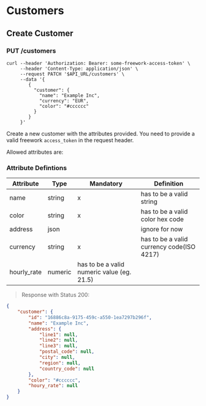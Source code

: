 # Customers

## Create Customer
### PUT /customers

```shell
curl --header 'Authorization: Bearer: some-freework-access-token' \
     --header 'Content-Type: application/json' \
     --request PATCH '$API_URL/customers' \
     --data '{
        {
          "customer": {
            "name": "Example Inc",
            "currency": "EUR",
            "color": "#cccccc"
          }
        }
     }'
```

Create a new customer with the attributes provided.
You need to provide a valid freework `access_token` in the request header.

Allowed attributes are:

### Attribute Defintions

Attribute	| Type | Mandatory |Definition
----------|------|-----------|----------
name | string | x | has to be a valid string
color | string | x  | has to be a valid color hex code
address | json | | ignore for now
currency | string | x | has to be a valid currency code(ISO 4217)
hourly_rate | numeric | has to be a valid numeric value (eg. 21.5)

> Response with Status 200:

```json
{
    "customer": {
        "id": "16886c8a-9175-459c-a550-1ea7297b296f",
        "name": "Example Inc",
        "address": {
            "line1": null,
            "line2": null,
            "line3": null,
            "postal_code": null,
            "city": null,
            "region": null,
            "country_code": null
        },
        "color": "#cccccc",
        "houry_rate": null
    }
}
```

